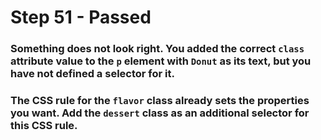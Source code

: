 # Step 51 - Passed

### Something does not look right. You added the correct `class` attribute value to the `p` element with `Donut` as its text, but you have not defined a selector for it.

### The CSS rule for the `flavor` class already sets the properties you want. Add the `dessert` class as an additional selector for this CSS rule.